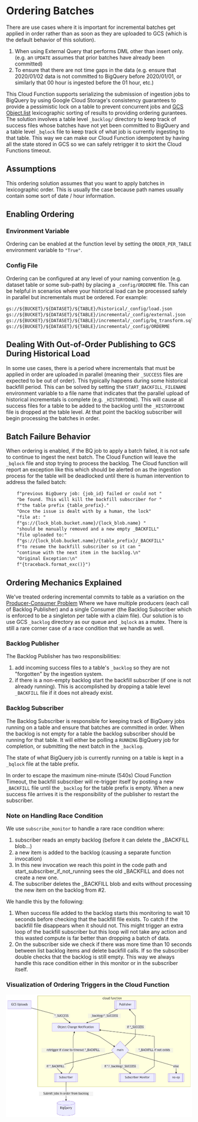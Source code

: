 # Ordering Batches
There are use cases where it is important for incremental batches get
applied in order rather than as soon as they are uploaded to GCS (which is the
default behavior of this solution).
1. When using External Query that performs DML other than insert only.
(e.g. an `UPDATE` assumes that prior batches have already been committed) 
1. To ensure that there are not time gaps in the data (e.g. ensure that
2020/01/02 data is not committed to BigQuery before 2020/01/01, or similarly
that 00 hour is ingested before the 01 hour, etc.)

This Cloud Function supports serializing the submission of ingestion jobs to 
BigQuery by using Google Cloud Storage's consistency guarantees to provide a
pessimistic lock on a table to prevent concurrent jobs and
[GCS Object.list](https://cloud.google.com/storage/docs/json_api/v1/objects/list)
lexicographic sorting of results to providing ordering gurantees.
The solution involves a table level `_backlog/` directory to keep track
of success files whose batches have not yet been committed to BigQuery and
a table level `_bqlock` file to keep track of what job is currently ingesting to
that table. This way we can make our Cloud Function idempotent by having all the
state stored in GCS so we can safely retrigger it to skirt the Cloud Functions
timeout.

## Assumptions
This ordering solution assumes that you want to apply batches in lexicographic
order. This is usually the case because path names usually contain some sort of
date / hour information.

## Enabling Ordering
### Environment Variable
Ordering can be enabled at the function level by setting the `ORDER_PER_TABLE`
environment variable to `"True"`.
### Config File
Ordering can be configured at any level of your naming convention (e.g. dataset
table or some sub-path) by placing a `_config/ORDERME` file. This can be helpful
in scenarios where your historical load can be processed safely in parallel but
incrementals must be ordered.
For example:
```text
gs://${BUCKET}/${DATASET}/${TABLE}/historical/_config/load.json
gs://${BUCKET}/${DATASET}/${TABLE}/incremental/_config/external.json
gs://${BUCKET}/${DATASET}/${TABLE}/incremental/_config/bq_transform.sql
gs://${BUCKET}/${DATASET}/${TABLE}/incremental/_config/ORDERME
```

## Dealing With Out-of-Order Publishing to GCS During Historical Load
In some use cases, there is a period where incrementals that must be applied in
order are uploaded in parallel (meaning their `_SUCCESS` files are expected to
be out of order). This typically happens during some historical backfill period.
This can be solved by setting the `START_BACKFILL_FILENAME` environment
variable to a file name that indicates that the parallel upload of historical
incrementals is complete (e.g. `_HISTORYDONE`). This will cause all success
files for a table to be added to the backlog until the `_HISTORYDONE` file is
dropped at the table level. At that point the backlog subscriber will begin
processing the batches in order. 

## Batch Failure Behavior
When ordering is enabled, if the BQ job to apply a batch failed, it is not safe
to continue to ingest the next batch. The Cloud Function will leave the
`_bqlock` file and stop trying to process the backlog. The Cloud function 
will report an exception like this which should be alerted on as the ingestion
process for the table will be deadlocked until there is human intervention to
address the failed batch:
```text
    f"previous BigQuery job: {job_id} failed or could not "
    "be found. This will kill the backfill subscriber for "
    f"the table prefix {table_prefix}."
    "Once the issue is dealt with by a human, the lock"
    "file at: "
    f"gs://{lock_blob.bucket.name}/{lock_blob.name} "
    "should be manually removed and a new empty _BACKFILL"
    "file uploaded to:"
    f"gs://{lock_blob.bucket.name}/{table_prefix}/_BACKFILL"
    f"to resume the backfill subscriber so it can "
    "continue with the next item in the backlog.\n"
    "Original Exception:\n"
    f"{traceback.format_exc()}")
```

## Ordering Mechanics Explained
We've treated ordering incremental commits to table  as a variation on the
[Producer-Consumer Problem](https://en.wikipedia.org/wiki/Producer%E2%80%93consumer_problem)
Where we have multiple producers (each call of Backlog Publisher) and a single
Consumer (the Backlog Subscriber which is enforced to be a singleton per table
with a claim file). Our solution is to use GCS `_backlog` directory as our queue
and `_bqlock` as a mutex. There is still a rare corner case of a race condition
that we handle as well.

### Backlog Publisher 
The Backlog Publisher has two responsibilities:
1. add incoming success files to a
table's `_backlog` so they are not "forgotten" by the ingestion system.
1. if there is a non-empty backlog start the backfill subscriber (if one is not
already running). This is accomplished by dropping a table level `_BACKFILL`
file if it does not already exist.

### Backlog Subscriber
The Backlog Subscriber is responsible for keeping track of BigQuery jobs running
on a table and ensure that batches are committed in order. When the backlog is
not empty for a table the backlog subscriber should be running for that table.
It will either be polling a `RUNNING` BigQuery job for completion, or submitting
the next batch in the `_backlog`.

The state of what BigQuery job is currently running on a table is kept in a
`_bqlock` file at the table prefix.

In order to escape the maximum nine-minute (540s) Cloud Function Timeout, the
backfill subscriber will re-trigger itself by posting a new `_BACKFILL` file
until the `_backlog` for the table prefix is empty. When a new success file
arrives it is the responsibility of the publisher to restart the subscriber.


### Note on Handling Race Condition
We use `subscribe_monitor` to handle a rare race condition where:

1. subscriber reads an empty backlog (before it can delete the
  _BACKFILL blob...)
2. a new item is added to the backlog (causing a separate
   function invocation)
3. In this new invocation we reach this point in the code path
   and start_subscriber_if_not_running sees the old _BACKFILL
   and does not create a new one.
4. The subscriber deletes the _BACKFILL blob and exits without
   processing the new item on the backlog from #2.

We handle this by the following: 

1. When success file added to the backlog starts this monitoring
to wait 10 seconds before checking that the backfill file exists. To catch if
the backfill file disappears when it should not. This might trigger an extra
loop of the backfill subscriber but this loop will not take any action and this
wasted compute is far better than dropping a batch of data.
1. On the subscriber side we check if there was more time
than 10 seconds between list backlog items and delete backfill calls. If so the
subscriber double checks that the backlog is still empty. This way we always
handle this race condition either in this monitor or in the subscriber itself.


### Visualization of Ordering Triggers in the Cloud Function
![architecture](img/ordering.png)
